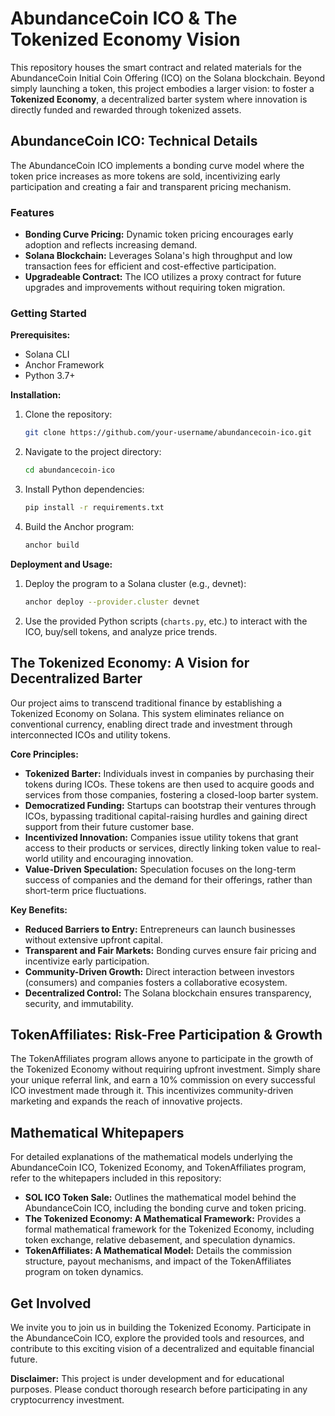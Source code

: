 # AbundanceCoin ICO & The Tokenized Economy Vision

This repository houses the smart contract and related materials for the AbundanceCoin Initial Coin Offering (ICO) on the Solana blockchain. Beyond simply launching a token, this project embodies a larger vision: to foster a **Tokenized Economy**, a decentralized barter system where innovation is directly funded and rewarded through tokenized assets.

## AbundanceCoin ICO: Technical Details

The AbundanceCoin ICO implements a bonding curve model where the token price increases as more tokens are sold, incentivizing early participation and creating a fair and transparent pricing mechanism.

### Features

* **Bonding Curve Pricing:**  Dynamic token pricing encourages early adoption and reflects increasing demand.
* **Solana Blockchain:** Leverages Solana's high throughput and low transaction fees for efficient and cost-effective participation.
* **Upgradeable Contract:** The ICO utilizes a proxy contract for future upgrades and improvements without requiring token migration.

### Getting Started

**Prerequisites:**

* Solana CLI
* Anchor Framework
* Python 3.7+

**Installation:**

1. Clone the repository:
   ```bash
   git clone https://github.com/your-username/abundancecoin-ico.git
   ```
2. Navigate to the project directory:
   ```bash
   cd abundancecoin-ico
   ```
3. Install Python dependencies:
   ```bash
   pip install -r requirements.txt
   ```
4. Build the Anchor program:
   ```bash
   anchor build
   ```

**Deployment and Usage:**

1. Deploy the program to a Solana cluster (e.g., devnet):
   ```bash
   anchor deploy --provider.cluster devnet
   ```
2. Use the provided Python scripts (`charts.py`, etc.) to interact with the ICO, buy/sell tokens, and analyze price trends.

## The Tokenized Economy: A Vision for Decentralized Barter

Our project aims to transcend traditional finance by establishing a Tokenized Economy on Solana. This system eliminates reliance on conventional currency, enabling direct trade and investment through interconnected ICOs and utility tokens.

**Core Principles:**

* **Tokenized Barter:** Individuals invest in companies by purchasing their tokens during ICOs. These tokens are then used to acquire goods and services from those companies, fostering a closed-loop barter system.
* **Democratized Funding:**  Startups can bootstrap their ventures through ICOs, bypassing traditional capital-raising hurdles and gaining direct support from their future customer base.
* **Incentivized Innovation:** Companies issue utility tokens that grant access to their products or services, directly linking token value to real-world utility and encouraging innovation.
* **Value-Driven Speculation:** Speculation focuses on the long-term success of companies and the demand for their offerings, rather than short-term price fluctuations.

**Key Benefits:**

* **Reduced Barriers to Entry:**  Entrepreneurs can launch businesses without extensive upfront capital.
* **Transparent and Fair Markets:** Bonding curves ensure fair pricing and incentivize early participation.
* **Community-Driven Growth:**  Direct interaction between investors (consumers) and companies fosters a collaborative ecosystem.
* **Decentralized Control:**  The Solana blockchain ensures transparency, security, and immutability.

## TokenAffiliates: Risk-Free Participation & Growth

The TokenAffiliates program allows anyone to participate in the growth of the Tokenized Economy without requiring upfront investment. Simply share your unique referral link, and earn a 10% commission on every successful ICO investment made through it. This incentivizes community-driven marketing and expands the reach of innovative projects.

## Mathematical Whitepapers

For detailed explanations of the mathematical models underlying the AbundanceCoin ICO, Tokenized Economy, and TokenAffiliates program, refer to the whitepapers included in this repository:

* **SOL ICO Token Sale:** Outlines the mathematical model behind the AbundanceCoin ICO, including the bonding curve and token pricing.
* **The Tokenized Economy: A Mathematical Framework:**  Provides a formal mathematical framework for the Tokenized Economy, including token exchange, relative debasement, and speculation dynamics.
* **TokenAffiliates: A Mathematical Model:**  Details the commission structure, payout mechanisms, and impact of the TokenAffiliates program on token dynamics.

## Get Involved

We invite you to join us in building the Tokenized Economy. Participate in the AbundanceCoin ICO, explore the provided tools and resources, and contribute to this exciting vision of a decentralized and equitable financial future.

**Disclaimer:** This project is under development and for educational purposes. Please conduct thorough research before participating in any cryptocurrency investment.
